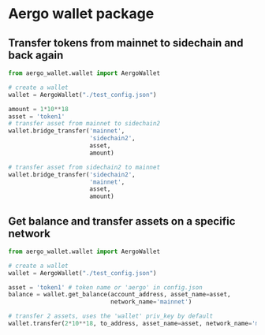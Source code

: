 # Aergo wallet package

## Transfer tokens from mainnet to sidechain and back again
``` py
from aergo_wallet.wallet import AergoWallet

# create a wallet
wallet = AergoWallet("./test_config.json")

amount = 1*10**18
asset = 'token1'
# transfer asset from mainnet to sidechain2
wallet.bridge_transfer('mainnet',
                       'sidechain2',
                       asset,
                       amount)

# transfer asset from sidechain2 to mainnet
wallet.bridge_transfer('sidechain2',
                       'mainnet',
                       asset,
                       amount)
```

## Get balance and transfer assets on a specific network
``` py
from aergo_wallet.wallet import AergoWallet

# create a wallet
wallet = AergoWallet("./test_config.json")

asset = 'token1' # token name or 'aergo' in config.json
balance = wallet.get_balance(account_address, asset_name=asset,
                             network_name='mainnet')

# transfer 2 assets, uses the 'wallet' priv_key by default
wallet.transfer(2*10**18, to_address, asset_name=asset, network_name='mainnet')
```

